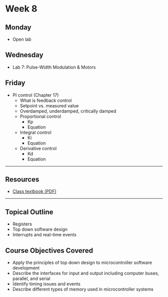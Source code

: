 # Week 8

## Monday
- Open lab

## Wednesday
- Lab 7: Pulse-Width Modulation & Motors

## Friday
- PI control (Chapter 17)
  - What is feedback control
  - Setpoint vs. measured value
  - Overdamped, underdamped, critically damped
  - Proportional control
    - Kp
    - Equation
  - Integral control
    - Ki
    - Equation
  - Derivative control
    - Kd
    - Equation


---

## Resources
- [Class textbook (PDF)](https://doctor-pasquale.com/wp-content/uploads/2021/02/The-Yellow-Book.pdf)

---

## Topical Outline
- Registers
- Top down software design
- Interrupts and real-time events

## Course Objectives Covered
- Apply the principles of top down design to microcontroller software development
- Describe the interfaces for input and output including computer buses, parallel, and serial
- Identify timing issues and events
- Describe different types of memory used in microcontroller systems

